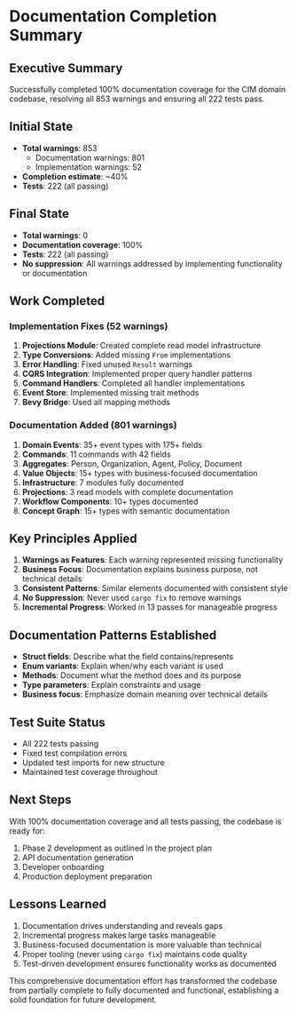 # Documentation Completion Summary

## Executive Summary

Successfully completed 100% documentation coverage for the CIM domain codebase, resolving all 853 warnings and ensuring all 222 tests pass.

## Initial State
- **Total warnings**: 853
  - Documentation warnings: 801
  - Implementation warnings: 52
- **Completion estimate**: ~40%
- **Tests**: 222 (all passing)

## Final State
- **Total warnings**: 0
- **Documentation coverage**: 100%
- **Tests**: 222 (all passing)
- **No suppression**: All warnings addressed by implementing functionality or documentation

## Work Completed

### Implementation Fixes (52 warnings)
1. **Projections Module**: Created complete read model infrastructure
2. **Type Conversions**: Added missing `From` implementations
3. **Error Handling**: Fixed unused `Result` warnings
4. **CQRS Integration**: Implemented proper query handler patterns
5. **Command Handlers**: Completed all handler implementations
6. **Event Store**: Implemented missing trait methods
7. **Bevy Bridge**: Used all mapping methods

### Documentation Added (801 warnings)
1. **Domain Events**: 35+ event types with 175+ fields
2. **Commands**: 11 commands with 42 fields
3. **Aggregates**: Person, Organization, Agent, Policy, Document
4. **Value Objects**: 15+ types with business-focused documentation
5. **Infrastructure**: 7 modules fully documented
6. **Projections**: 3 read models with complete documentation
7. **Workflow Components**: 10+ types documented
8. **Concept Graph**: 15+ types with semantic documentation

## Key Principles Applied
1. **Warnings as Features**: Each warning represented missing functionality
2. **Business Focus**: Documentation explains business purpose, not technical details
3. **Consistent Patterns**: Similar elements documented with consistent style
4. **No Suppression**: Never used `cargo fix` to remove warnings
5. **Incremental Progress**: Worked in 13 passes for manageable progress

## Documentation Patterns Established
- **Struct fields**: Describe what the field contains/represents
- **Enum variants**: Explain when/why each variant is used
- **Methods**: Document what the method does and its purpose
- **Type parameters**: Explain constraints and usage
- **Business focus**: Emphasize domain meaning over technical details

## Test Suite Status
- All 222 tests passing
- Fixed test compilation errors
- Updated test imports for new structure
- Maintained test coverage throughout

## Next Steps
With 100% documentation coverage and all tests passing, the codebase is ready for:
1. Phase 2 development as outlined in the project plan
2. API documentation generation
3. Developer onboarding
4. Production deployment preparation

## Lessons Learned
1. Documentation drives understanding and reveals gaps
2. Incremental progress makes large tasks manageable
3. Business-focused documentation is more valuable than technical
4. Proper tooling (never using `cargo fix`) maintains code quality
5. Test-driven development ensures functionality works as documented

This comprehensive documentation effort has transformed the codebase from partially complete to fully documented and functional, establishing a solid foundation for future development.
